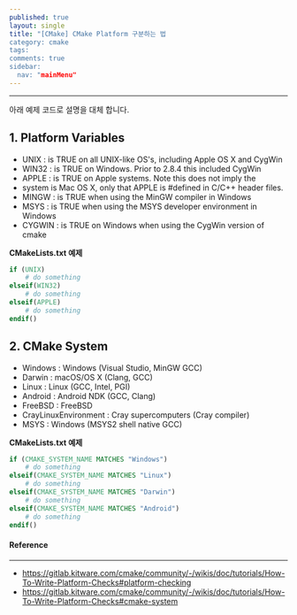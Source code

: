 ```yaml
---
published: true
layout: single
title: "[CMake] CMake Platform 구분하는 법
category: cmake
tags:
comments: true
sidebar:
  nav: "mainMenu"
---  
```

* * *

아래 예제 코드로 설명을 대체 합니다.

## 1. Platform Variables

- UNIX : is TRUE on all UNIX-like OS's, including Apple OS X and CygWin
- WIN32 : is TRUE on Windows. Prior to 2.8.4 this included CygWin
- APPLE : is TRUE on Apple systems. Note this does not imply the
- system is Mac OS X, only that APPLE is #defined in C/C++ header files.
- MINGW : is TRUE when using the MinGW compiler in Windows
- MSYS : is TRUE when using the MSYS developer environment in Windows
- CYGWIN : is TRUE on Windows when using the CygWin version of cmake

**CMakeLists.txt 예제**
```cmake
if (UNIX)
    # do something
elseif(WIN32)
    # do something
elseif(APPLE)
    # do something
endif()
```

## 2. CMake System

- Windows : Windows (Visual Studio, MinGW GCC)
- Darwin : macOS/OS X (Clang, GCC)
- Linux : Linux (GCC, Intel, PGI)
- Android : Android NDK (GCC, Clang)
- FreeBSD : FreeBSD
- CrayLinuxEnvironment : Cray supercomputers (Cray compiler)
- MSYS : Windows (MSYS2 shell native GCC)

**CMakeLists.txt 예제**
```cmake
if (CMAKE_SYSTEM_NAME MATCHES "Windows")
    # do something
elseif(CMAKE_SYSTEM_NAME MATCHES "Linux")
    # do something
elseif(CMAKE_SYSTEM_NAME MATCHES "Darwin")
    # do something
elseif(CMAKE_SYSTEM_NAME MATCHES "Android")
    # do something
endif()
```

#### Reference 
***
- https://gitlab.kitware.com/cmake/community/-/wikis/doc/tutorials/How-To-Write-Platform-Checks#platform-checking
- https://gitlab.kitware.com/cmake/community/-/wikis/doc/tutorials/How-To-Write-Platform-Checks#cmake-system